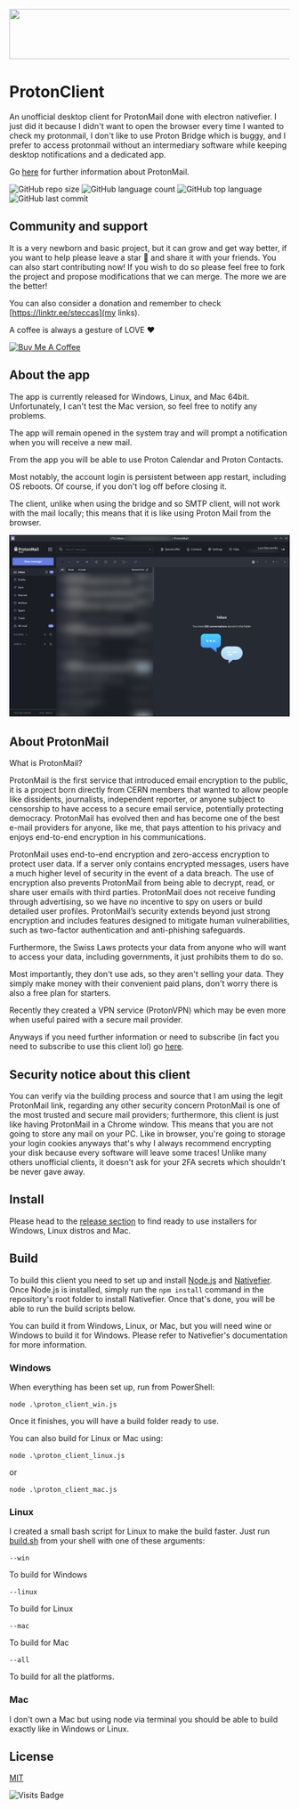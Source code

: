 <p align="center">
    <a href="https://go.getproton.me/SHJN?file_id=968" target="_blank"><img src="https://media.go2speed.org/brand/files/proton/26/PM-728x90.png" width="728" height="90" border="0" /></a><img src="https://go.getproton.me/aff_i?offer_id=26&file_id=968&aff_id=2299&url_id=267&tiny_url=1" width="0" height="0" style="position:absolute;visibility:hidden;" border="0" />
</p>

# ProtonClient
An unofficial desktop client for ProtonMail done with electron nativefier.
I just did it because I didn't want to open the browser every time I wanted to check my protonmail, I don't like to use Proton Bridge which is buggy, and I prefer to access protonmail without an intermediary software while keeping desktop notifications and a dedicated app.

Go [here](https://go.getproton.me/SHJN) for further information about ProtonMail.

![GitHub repo size](https://img.shields.io/github/repo-size/Steccas/ProtonClient?style=plastic) ![GitHub language count](https://img.shields.io/github/languages/count/Steccas/ProtonClient?style=plastic) ![GitHub top language](https://img.shields.io/github/languages/top/Steccas/ProtonClient?style=plastic) ![GitHub last commit](https://img.shields.io/github/last-commit/Steccas/ProtonClient?color=red&style=plastic)

## Community and support
It is a very newborn and basic project, but it can grow and get way better, if you want to help please leave a star 🌟 and share it with your friends.
You can also start contributing now! If you wish to do so please feel free to fork the project and propose modifications that we can merge.
The more we are the better!

You can also consider a donation and remember to check [https://linktr.ee/steccas](my links).

A coffee is always a gesture of LOVE ❤️

<a href="https://www.buymeacoffee.com/steccas" target="_blank"><img src="https://cdn.buymeacoffee.com/buttons/lato-yellow.png" alt="Buy Me A Coffee" height="41" width="174"></a>

## About the app
The app is currently released for Windows, Linux, and Mac 64bit.
Unfortunately, I can't test the Mac version, so feel free to notify any problems.

The app will remain opened in the system tray and will prompt a notification when you will receive a new mail.

From the app you will be able to use Proton Calendar and Proton Contacts.

Most notably, the account login is persistent between app restart, including OS reboots. Of course, if you don't log off before closing it.

The client, unlike when using the bridge and so SMTP client, will not work with the mail locally; this means that it is like using Proton Mail from the browser.

![screenshot-Linux](https://github.com/Steccas/ProtonClient/blob/main/screens/screenshot-linux.jpg)

## About ProtonMail
What is ProtonMail?

ProtonMail is the first service that introduced email encryption to the public, it is a project born directly from CERN members that wanted to allow people like dissidents, journalists, independent reporter, or anyone subject to censorship to have access to a secure email service, potentially protecting democracy. ProtonMail has evolved then and has become one of the best e-mail providers for anyone, like me, that pays attention to his privacy and enjoys end-to-end encryption in his communications.

ProtonMail  uses  end-to-end  encryption  and  zero-access encryption to protect user data. If a server only contains encrypted messages, users  have  a  much  higher  level  of  security  in  the  event  of  a  data  breach.  The  use  of  encryption  also  prevents  ProtonMail  from  being  able  to  decrypt,  read,  or  share  user  emails with third parties. ProtonMail  does  not  receive  funding  through  advertising,  so  we  have  no  incentive  to  spy on users or build detailed user profiles. ProtonMail’s security extends beyond just strong encryption and includes features designed to mitigate human vulnerabilities, such as two-factor authentication and anti-phishing safeguards.

Furthermore, the Swiss Laws protects your data from anyone who will want to access your data, including governments, it just prohibits them to do so.

Most importantly, they don't use ads, so they aren't selling your data. They simply make money with their convenient paid plans, don't worry there is also a free plan for starters.

Recently they created a VPN service (ProtonVPN) which may be even more when useful paired with a secure mail provider.

Anyways if you need further information or need to subscribe (in fact you need to subscribe to use this client lol) go [here](https://go.getproton.me/SHJN).

## Security notice about this client
You can verify via the building process and source that I am using the legit ProtonMail link,
regarding any other security concern ProtonMail is one of the most trusted and secure mail providers;
furthermore, this client is just like having ProtonMail in a Chrome window. This means that you are not going to store any mail on your PC.
Like in browser, you're going to storage your login cookies anyways that's why I always recommend encrypting your disk because every software will leave some traces!
Unlike many others unofficial clients, it doesn't ask for your 2FA secrets which shouldn't be never gave away.

## Install
Please head to the [release section](https://github.com/Steccas/ProtonClient/releases) to find ready to use installers for Windows, Linux distros and Mac.

## Build
To build this client you need to set up and install [Node.js] and [Nativefier]. Once Node.js is installed, simply run the `npm install` command in the repository's root folder to install Nativefier. Once that's done, you will be able to run the build scripts below.

You can build it from Windows, Linux, or Mac, but you will need wine or Windows to build it for Windows. Please refer to Nativefier's documentation for more information.

[Node.js]: https://nodejs.org/
[Nativefier]: https://www.npmjs.com/package/nativefier

### Windows
When everything has been set up, run from PowerShell:
```
node .\proton_client_win.js
```
Once it finishes, you will have a build folder ready to use.

You can also build for Linux or Mac using:
```
node .\proton_client_linux.js
```
or
```
node .\proton_client_mac.js
```

### Linux
I created a small bash script for Linux to make the build faster.
Just run [build.sh](build.sh) from your shell with one of these arguments:
```
--win
```
To build for Windows
```
--linux
```
To build for Linux
```
--mac
```
To build for Mac
```
--all
```
To build for all the platforms.

### Mac
I don't own a Mac but using node via terminal you should be able to build exactly like in Windows or Linux.

## License
[MIT](LICENSE)

![Visits Badge](https://badges.pufler.dev/visits/Steccas/ProtonClient)
